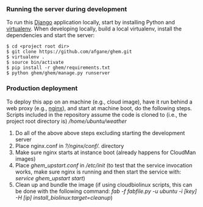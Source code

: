 ### Running the server during development

To run this [Django][1] application locally, start by installing 
Python and [virtualenv][2]. When developing locally,
build a local virtualenv, install the dependencies and start the server:

    $ cd <project root dir>
    $ git clone https://github.com/afgane/ghem.git
    $ virtualenv .
    $ source bin/activate
    $ pip install -r ghem/requirements.txt
    $ python ghem/ghem/manage.py runserver

### Production deployment

To deploy this app on an machine (e.g., cloud image), have it run behind a
web proxy (e.g., [nginx][3]), and start at machine boot, do the following steps.
Scripts included in the repository assume the code is cloned to (i.e., the project
root directory is) */home/ubuntu/weather*

1. Do all of the above above steps excluding starting the development server
1. Place nginx.conf in *?/nginx/conf/.* directory
1. Make sure nginx starts at instance boot (already happens for CloudMan images)
1. Place *ghem_upstart.conf* in */etc/init* (to test that the service invocation works,
    make sure nginx is running and then start the service with: *service ghem_upstart start*)
1. Clean up and bundle the image (if using cloudbiolinux scripts, this can be done with the
    following command: *fab -f fabfile.py -u ubuntu -i [key] -H [ip] install_biolinux:target=cleanup*)

[1]: https://www.djangoproject.com/
[2]: https://github.com/pypa/virtualenv
[3]: http://wiki.nginx.org/Main